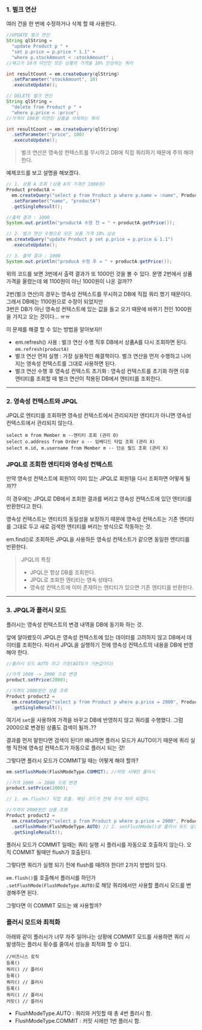 ### 1. 벌크 연산
여러 건을 한 번에 수정하거나 삭제 할 때 사용한다.

```java
//UPDATE 벌크 연산
String qlString =
  "update Product p " +
  "set p.price = p.price * 1.1" +
  "where p.stockAmount < :stockAmount" ;
//재고가 10개 미만인 모든 상품의 가격을 10% 인상하는 쿼리

int resultCount = em.createQuery(qlString)
  .setParameter("stockAmount", 10)
  .executeUpdate();

// DELETE 벌크 연산
String qlString =
  "delete from Product p " +
  "where p.price < :price";
//가격이 100원 미만인 상품을 삭제하는 쿼리

int resultCount = em.createQuery(qlString)
  .setParameter("price", 100)
  .executeUpdate();
```

>벌크 연산은 영속성 컨텍스트를 무시하고 DB에 직접 쿼리하기 때문에 주의 해야한다.

예제코드를 보고 설명을 해보겠다.

```java
// 1. 상품 A 조회 (상품 A의 가격은 1000원)
Product productA =
  em.createQuery("select p from Product p where p.name = :name", Product.class)
  .setParameter("name", "productA")
  .getSingleResult();

//출력 결과 : 1000
System.out.println("productA 수정 전 = " + productA.getPrice());

// 2. 벌크 연산 수행으로 모든 상품 가격 10% 상승
em.createQuery("update Product p set p.price = p.price & 1.1")
  .executeUpdate();

// 3. 출력 결과 : 1000
System.out.println("producA 수정 후 = " + productA.getPrice());
```
위의 코드를 보면 3번에서 출력 결과가 또 1000인 것을 볼 수 있다. 분명 2번에서 상품 가격을 올렸는데 왜 1100원이 아닌 1000원이 나온 걸까??

2번(벌크 연산)의 경우는 영속성 컨텍스트를 무시하고 DB에 직접 쿼리 했기 때문이다. 그래서 DB에는 1100원으로 수정이 되었지만<br>
3번은 DB가 아닌 영속성 컨텍스트에 있는 값을 들고 오기 때문에 바뀌기 전인 1000원을 가지고 오는 것이다... ㅠㅠ

이 문제를 해결 할 수 있는 방법을 알아보자!!

- em.refresh() 사용 : 벌크 연산 수행 직후 DB에서 상품A를 다시 조회하면 된다. `em.refresh(productA)`
- 벌크 연산 먼저 실행 : 가장 실용적인 해결책이다. 벌크 연산을 먼저 수행하고 나머지는 영속성 컨텍스트를 그대로 사용하면 된다.
- 벌크 연산 수행 후 영속성 컨텍스트 초기화 : 영속성 컨텍스트를 초기화 하면 이후 엔티티를 조회할 때 벌크 연산이 적용된 DB에서 엔티티를 조회한다.

--- 

### 2. 영속성 컨텍스트와 JPQL
JPQL로 엔티티를 조회하면 영속성 컨텍스트에서 관리되지만 엔티티가 아니면 영속성 컨텍스트에서 관리되지 않는다.

```mysql
select m from Member m --엔티티 조회 (관리 O)
select o.address from Order o -- 임베디드 타입 조회 (관리 X)
select m.id, m.username from Member m -- 단순 필드 조회 (관리 X)
```


### JPQL로 조회한 엔티티와 영속성 컨텍스트

만약 영속성 컨텍스트에 회원1이 이미 있는 JPQL로 회원1을 다시 조회하면 어떻게 될까??

이 경우에는 JPQL로 DB에서 조회한 결과를 버리고 영속성 컨텍스트에 있던 엔티티를 반환한다고 한다.

영속성 컨텍스트는 엔티티의 동일성을 보장하기 때문에 영속성 컨텍스트는 기존 엔티티를 그대로 두고 새로 검색한 엔티티를 버리는 방식으로 작동하는 것.

em.find()로 조회하든 JPQL을 사용하든 영속성 컨텍스트가 같으면 동일한 엔티티를 반환한다.

> JPQL의 특징<br>
> - JPQL은 항상 DB를 조회한다.
> - JPQL로 조회한 엔티티는 영속 상태다.
> - 영속성 컨텍스트에 이미 존재하는 엔티티가 있으면 기존 엔티티를 반환한다.

---

### 3. JPQL과 플러시 모드

플러시는 영속성 컨텍스트의 변경 내역을 DB에 동기화 하는 것.

앞에 알아봤듯이 JPQL은 영속성 컨텍스트에 있는 데이터를 고려하지 않고 DB에서 데이터를 조회한다. 따라서 JPQL을 실행하기 전에 영속성 컨텍스트의 내용을 DB에 반영해야 한다.

```java
//플러시 모드 AUTO 라고 가정(AUTO가 기본값이다)

//가격 1000 -> 2000 으로 변경
product.setPrice(2000);

//가격이 2000원인 상품 조회
Product product2 =
  em.createQuery("select p from Product p where p.price = 2000", Product.class)
  .getSingleResult();
```

여기서 `set`을 사용하여 가격을 바꾸고 DB에 반영하지 않고 쿼리를 수행했다. 그럼 2000으로 변경된 상품도 검색이 될까..??

결과를 먼저 말한다면 검색이 된다!! 왜냐하면 플러시 모드가 AUTO이기 때문에 쿼리 실행 직전에 영속성 컨텍스트가 자동으로 플러시 되는 것!

그렇다면 플러시 모드가 COMMIT일 때는 어떻게 해야 할까?

```java
em.setFlushMode(FlushModeType.COMMIT); //커밋 시에만 플러시

//가격 1000 -> 2000 으로 변경
product.setPrice(2000);

// 1. em.flush() 직접 호출. 해당 코드가 전체 주석 처리 되었다.

//가격이 2000원인 상품 조회
Product product2 =
  em.createQuery("select p from Product p where p.price = 2000", Product.class)
  .setFlushMode(FlushModeType.AUTO) // 2. setFlushMode()로 플러시 모드 설정
  .getSingleResult();
```

플러시 모드가 COMMIT 일때는 쿼리 실행 시 플러시를 자동으로 호출하지 않는다. 오직 COMMIT 될때만 flush가 호출된다.

그렇다면 쿼리가 실행 되기 전에 flush를 때려야 한다!! 2가지 방법이 있다.

`em.flush()`를 호출해서 플러시를 하던가 <br>
`.setFlushMode(FlushModeType.AUTO)`로 해당 쿼리에서만 사용할 플러시 모드를 변경해주면 된다.

그렇다면 이 COMMIT 모드는 왜 사용할까?

### 플러시 모드와 최적화

아래와 같이 플러시가 너무 자주 일어나는 상황에 COMMIT 모드를 사용하면 쿼리 시 발생하는 플러시 횟수를 줄여서 성능을 최적화 할 수 있다.

```
//비즈니스 로직
등록()
쿼리() // 플러시
등록()
쿼리() // 플러시
등록()
쿼리() // 플러시
커밋() // 플러시
```

- FlushModeType.AUTO : 쿼리와 커밋할 때 총 4번 플러시 함.
- FlushModeType.COMMIT : 커밋 시에만 1번 플러시 함.

